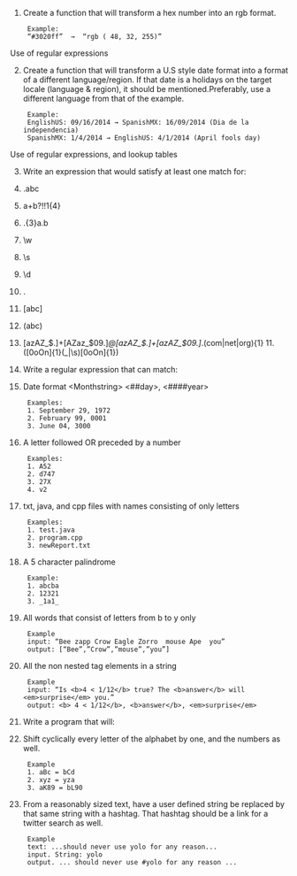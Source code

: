 1. Create a function that will transform a hex number into an rgb format. 

        Example: 
        “#3020ff”  →  “rgb ( 48, 32, 255)” 

  Use of regular expressions 
  
2. Create a function that will transform a U.S style date format into a format of a different                                 language/region. If that date is a holidays on the target locale (language & region), it                             should be mentioned. ​Preferably, use a different language from that of the example. 

        Example: 
        English­US: 09/16/2014 → Spanish­MX: 16/09/2014 (Dia de la independencia)  
        Spanish­MX: 1/4/2014 → English­US: 4/1/2014 (April fools day) 
        
  Use of regular expressions, and lookup tables 
  
3. Write an expression that would satisfy at least one match for: 
  1. .abc 
  2. a+b?!!1{4} 
  3. .{3}a\.b 
  4. \w 
  5. \s 
  6. \d 
  7. . 
  8. [abc] 
  9. (abc) 
  10. [a­zA­Z_\$\.]+[A­Za­z_\$0­9\.]*@[a­zA­Z_\$\.]+[a­zA­Z_\$0­9\.]*\.(com|net|org){1} 11. \([0oOn]{1}(_|\s)[0oOn]{1}\) 

4.  Write a regular expression that can match: 

  1. Date format <Month­string> <##day>, <####year> 
        
          Examples:
          1. September 29, 1972 
          2. February 99, 0001 
          3. June 04, 3000 
      
  2. A letter followed OR preceded by a number 
    
          Examples:
          1. A52 
          2. d747 
          3. 27X 
          4. v2 

  3. txt, java, and cpp files with names consisting of only letters 
    
          Examples: 
          1. test.java 
          2. program.cpp 
          3. newReport.txt 

  4. A 5 character palindrome 
  
          Example:
          1. abcba 
          2. 12321 
          3. _1a1_ 

  5. All words that consist of letters from b to y only 
         
          Example 
          input​: “Bee zapp Crow Eagle Zorro  mouse Ape  you” 
          output​: [“Bee”,”Crow”,”mouse”,”you”]
    
  6. All the non nested tag elements in a string 
        
          Example 
          input​: “Is <b>4 < ­1/12</b> true? The <b>answer</b> will <em>surprise</em> you.” 
          output​: <b> 4 < ­1/12</b>, <b>answer</b>, <em>surprise</em> 

5. Write a program that will: 

  1. Shift cyclically every letter of the alphabet by one, and the numbers as well. 
    
          Example
          1. aBc = bCd 
          2. xyz = yza 
          3. aK89 = bL90 

  2. From a reasonably sized text, have a user defined string be replaced by that same string with a hashtag.
  That hashtag should be a link for a twitter search as well.  

          Example
          text: ...should never use yolo for any reason...
          input. String: yolo 
          output. ... should never use #yolo for any reason ...  
